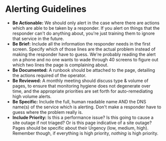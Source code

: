 # Alerting Guidelines

* **Be Actionable:** We should only alert in the case where there are actions which are able to be taken by a responder. If you alert on things that the responder can't do anything about, you're just training them to ignore that service in the future.
* **Be Brief:** Include all the information the responder needs in the first screen. Specify which of those lines are the actual problem instead of making the responder have to guess. We're probably reading the alert on a phone and no one wants to wade through 40 screens to figure out which two lines the page is complaining about.
* **Be Documented:** A runbook should be attached to the page, detailing the actions required of the operator.
* **Be Reviewed:** A monthly meeting should discuss type & volume of pages, to ensure that monitoring hygiene does not degenerate over time, and the appropriate priorities are set forth for auto-remediating high volume alerts.
* **Be Specific:** Include the full, human readable name AND the DNS name(s) of the service which is alerting. Don't make a responder have to guess where the problem really is.
* **Include Priority:** Is this a performance issue? Is this going to cause a site outage if not triaged? Or is this page indicative of a site outage? Pages should be specific about their Urgency (low, medium, high). Remember though, if everything is high priority, _nothing_ is high priority.